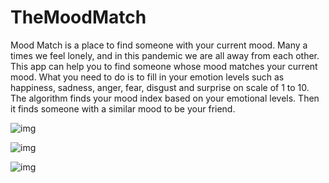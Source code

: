 # TheMoodMatch
Mood Match is a place to find someone with your current mood. Many a times we feel lonely, and in this pandemic we are all away from each other. This app can help you to find someone whose mood matches your current mood. What you need to do is to fill in your emotion levels such as happiness, sadness, anger, fear, disgust and surprise on scale of 1 to 10. The algorithm finds your mood index based on your emotional levels. Then it finds someone with a similar mood to be your friend.



![img](https://static.us.edusercontent.com/files/cMKGd4hRLR2HL8M4QU5jgIxk)

![img](https://static.us.edusercontent.com/files/cMKGd4hRLR2HL8M4QU5jgIxk)

![img](https://static.us.edusercontent.com/files/gtgN6L3cgVvyLqze4IY4wwsn)

